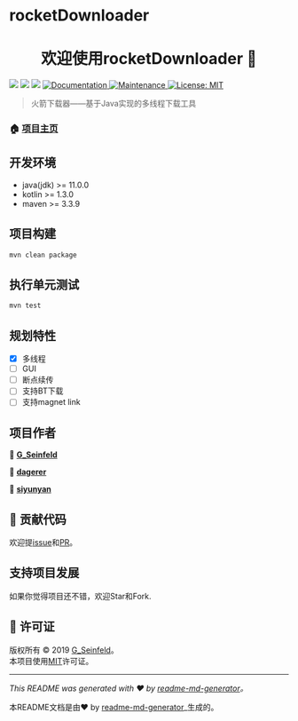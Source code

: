 # rocketDownloader



<h1 align="center">欢迎使用rocketDownloader 👋</h1>
<p>
  <img src="https://img.shields.io/badge/version-0.1.0-blue.svg?cacheSeconds=2592000" />
  <img src="https://img.shields.io/badge/java-%3E%3D11.0.0-blue.svg" />
  <img src="https://img.shields.io/badge/kotlin-%3E%3D1.3.0-blue.svg" />
  <a href="https://github.com/lhing17/rocketDownloader#readme">
    <img alt="Documentation" src="https://img.shields.io/badge/documentation-yes-brightgreen.svg" target="_blank" />
  </a>
  <a href="https://github.com/lhing17/rocketDownloader/graphs/commit-activity">
    <img alt="Maintenance" src="https://img.shields.io/badge/Maintained%3F-yes-green.svg" target="_blank" />
  </a>
  <a href="https://github.com/lhing17/rocketDownloader/blob/master/LICENSE">
    <img alt="License: MIT" src="https://img.shields.io/badge/License-MIT-yellow.svg" target="_blank" />
  </a>
</p>

> 火箭下载器——基于Java实现的多线程下载工具

### 🏠 [项目主页](https://github.com/lhing17/rocketDownloader)

## 开发环境

- java(jdk) &gt;= 11.0.0
- kotlin &gt;= 1.3.0
- maven &gt;= 3.3.9

## 项目构建

```sh
mvn clean package
```

## 执行单元测试

```sh
mvn test
```

## 规划特性
- [x] 多线程
- [ ] GUI
- [ ] 断点续传
- [ ] 支持BT下载
- [ ] 支持magnet link

## 项目作者

👤 [**G_Seinfeld**](https://github.com/lhing17)

👤 [**dagerer**](https://github.com/dagerer)

👤 [**siyunyan**](https://github.com/siyunyan)
 

## 🤝 贡献代码

欢迎提[issue](https://github.com/lhing17/rocketDownloader/issues)和[PR](https://github.com/lhing17/rocketDownloader/pulls)。

## 支持项目发展

如果你觉得项目还不错，欢迎Star和Fork.

## 📝 许可证

版权所有 © 2019 [G_Seinfeld](https://github.com/lhing17)。<br />
本项目使用[MIT](https://github.com/lhing17/rocketDownloader/blob/master/LICENSE)许可证。

***
_This README was generated with ❤️ by [readme-md-generator](https://github.com/kefranabg/readme-md-generator)。_

本README文档是由❤️ by [readme-md-generator](https://github.com/kefranabg/readme-md-generator)_生成的。